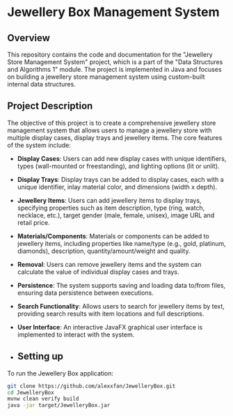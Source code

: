 # Jewellery Box Management System 

## Overview

This repository contains the code and documentation for the "Jewellery Store Management System" project, which is a part of the "Data Structures and Algorithms 1" module. The project is implemented in Java and focuses on building a jewellery store management system using custom-built internal data structures.

## Project Description

The objective of this project is to create a comprehensive jewellery store management system that allows users to manage a jewellery store with multiple display cases, display trays and jewellery items. The core features of the system include:

- **Display Cases**: Users can add new display cases with unique identifiers, types (wall-mounted or freestanding), and lighting options (lit or unlit).

- **Display Trays**: Display trays can be added to display cases, each with a unique identifier, inlay material color, and dimensions (width x depth).

- **Jewellery Items**: Users can add jewellery items to display trays, specifying properties such as item description, type (ring, watch, necklace, etc.), target gender (male, female, unisex), image URL and retail price.

- **Materials/Components**: Materials or components can be added to jewellery items, including properties like name/type (e.g., gold, platinum, diamonds), description, quantity/amount/weight and quality.

- **Removal**: Users can remove jewellery items and the system can calculate the value of individual display cases and trays.

- **Persistence**: The system supports saving and loading data to/from files, ensuring data persistence between executions.
  
- **Search Functionality**: Allows users to search for jewellery items by text, providing search results with item locations and full descriptions.

- **User Interface**: An interactive JavaFX graphical user interface is implemented to interact with the system.

- ## Setting up

To run the Jewellery Box application:

   ```bash
   git clone https://github.com/alexxfan/JewelleryBox.git
   cd JewelleryBox
   mvnw clean verify build
   java -jar target/JewelleryBox.jar
